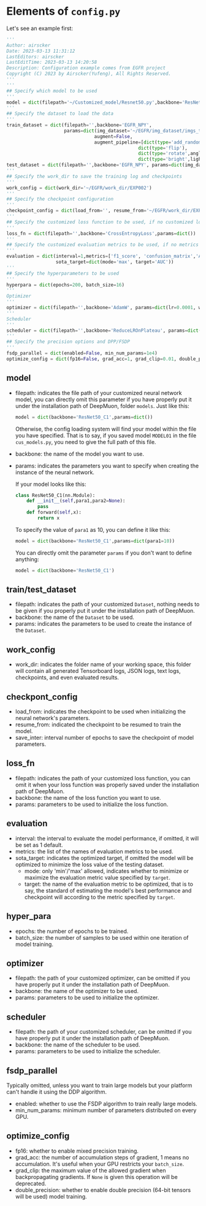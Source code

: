 # Elements of `config.py`

Let's see an example first:

```python
'''
Author: airscker
Date: 2023-03-13 11:31:12
LastEditors: airscker
LastEditTime: 2023-03-13 14:20:58
Description: Configuration example comes from EGFR project
Copyright (C) 2023 by Airscker(Yufeng), All Rights Reserved. 
'''
'''
## Specify which model to be used
'''
model = dict(filepath='~/Customized_model/Resnet50.py',backbone='ResNet50_C1',params=dict())
'''
## Specify the dataset to load the data
'''
train_dataset = dict(filepath='',backbone='EGFR_NPY', 
                     params=dict(img_dataset='~/EGFR/img_dataset/imgs_train.pkl',
                                augment=False,
                                augment_pipeline=[dict(type='add_random_number'),
                                                dict(type='flip'),
                                                dict(type='rotate',angle_range=180),
                                                dict(type='bright',light_range=(0.8,1.1))]))
test_dataset = dict(filepath='',backbone='EGFR_NPY', params=dict(img_dataset='~/EGFR/img_dataset/imgs_test.pkl', augment=False))
'''
## Specify the work_dir to save the training log and checkpoints
'''
work_config = dict(work_dir='~/EGFR/work_dir/EXP002')
'''
## Specify the checkpoint configuration
'''
checkpoint_config = dict(load_from='', resume_from='~/EGFR/work_dir/EXP002/Epoch_50.pth', save_inter=50)
'''
## Specify the customized loss function to be used, if no customized loss function specified, nn.MSELoss() will be used
'''
loss_fn = dict(filepath='',backbone='CrossEntropyLoss',params=dict())
'''
## Specify the customized evaluation metrics to be used, if no metrics specified, no evaluation will be performed and model will trained to minimized the loss value
'''
evaluation = dict(interval=1,metrics=['f1_score', 'confusion_matrix','AUC','every_class_accuracy', 'top_k_accuracy'],
                  sota_target=dict(mode='max', target='AUC'))
'''
## Specify the hyperparameters to be used
'''
hyperpara = dict(epochs=200, batch_size=16)
'''
Optimizer
'''
optimizer = dict(filepath='',backbone='AdamW', params=dict(lr=0.0001, weight_decay=0.01, betas=(0.9, 0.999)))
'''
Scheduler
'''
scheduler = dict(filepath='',backbone='ReduceLROnPlateau', params=dict(mode='min', factor=0.5, patience=50))
'''
## Specify the precision options and DPP/FSDP
'''
fsdp_parallel = dict(enabled=False, min_num_params=1e4)
optimize_config = dict(fp16=False, grad_acc=1, grad_clip=0.01, double_precision=False)
```
## model
- filepath: indicates the file path of your customized neural network model, you can directly omit this parameter if you have properly put it under the installation path of DeepMuon, folder `models`. Just like this:

  ```python
  model = dict(backbone='ResNet50_C1',params=dict())
  ```

  Otherwise, the config loading system will find your model within the file you have specified. That is to say, if you saved model `MODEL01` in the file `cus_models.py`, you need to give the full path of this file.

- backbone: the name of the model you want to use.

- params: indicates the parameters you want to specify when creating the instance of the neural network.

  If your model looks like this:

  ```python
  class ResNet50_C1(nn.Module):
      def __init__(self,para1,para2=None):
          pass
      def forward(self,x):
          return x
  ```

  To specify the value of `para1` as 10, you can define it like this:

  ```python
  model = dict(backbone='ResNet50_C1',params=dict(para1=10))
  ```

  You can directly omit the parameter `params` if you don't want to define anything:

  ```python
  model = dict(backbone='ResNet50_C1')
  ```

## train/test_dataset

- filepath: indicates the path of your customized `Dataset`, nothing needs to be given if you properly put it under the installation path of DeepMuon.
- backbone: the name of the `Dataset` to be used.
- params: indicates the parameters to be used to create the instance of the `Dataset`.

## work_config

- work_dir: indicates the folder name of your working space, this folder will contain all generated Tensorboard logs, JSON logs, text logs, checkpoints, and even evaluated results.

## checkpont_config

- load_from: indicates the checkpoint to be used when initializing the neural network's parameters.
- resume_from: indicated the checkpoint to be resumed to train the model.
- save_inter: interval number of epochs to save the checkpoint of model parameters.

## loss_fn

- filepath: indicates the path of your customized loss function, you can omit it when your loss function was properly saved under the installation path of DeepMuon.
- backbone: the name of the loss function you want to use.
- params: parameters to be used to initialize the loss function.

## evaluation

- interval: the interval to evaluate the model performance, if omitted, it will be set as 1 default.
- metrics: the list of the names of evaluation metrics to be used.
- sota_target: indicates the optimized target, if omitted the model will be optimized to minimize the loss value of the testing dataset.
  - mode: only 'min'/'max' allowed, indicates whether to minimize or maximize the evaluation metric value specified by `target`.
  - target: the name of the evaluation metric to be optimized, that is to say, the standard of estimating the model's best performance and checkpoint will according to the metric specified by `target`.

## hyper_para

- epochs: the number of epochs to be trained.
- batch_size: the number of samples to be used within one iteration of model training.

## optimizer

- filepath: the path of your customized optimizer, can be omitted if you have properly put it under the installation path of DeepMuon.
- backbone: the name of the optimizer to be used.
- params: parameters to be used to initialize the optimizer.

## scheduler

- filepath: the path of your customized scheduler, can be omitted if you have properly put it under the installation path of DeepMuon.
- backbone: the name of the scheduler to be used.
- params: parameters to be used to initialize the scheduler.

## fsdp_parallel

Typically omitted, unless you want to train large models but your platform can't handle it using the DDP algorithm.

- enabled: whether to use the FSDP algorithm to train really large models.
- min_num_params: minimum number of parameters distributed on every GPU.

## optimize_config

- fp16: whether to enable mixed precision training.
- grad_acc: the number of accumulation steps of gradient, 1 means no accumulation. It's useful when your GPU restricts your `batch_size`.
- grad_clip: the maximum value of the allowed gradient when backpropagating gradients. If `None` is given this operation will be deprecated.
- double_precision: whether to enable double precision (64-bit tensors will be used) model training.